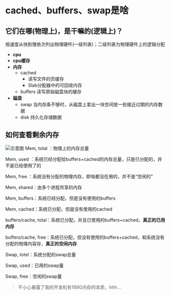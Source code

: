 # cached、buffers、swap是啥


## 它们在哪(物理上)，是干嘛的(逻辑上)？

按速度从快到慢依次列出物理硬件(一级列表)；二级列表为物理硬件上的逻辑分配

* **cpu**
* **cpu缓存**
* **内存**
  * cached
    * 读写文件的页缓存
    * Slab分配器中的可回收内存
  * buffers  读写原始磁盘块的缓存
* **磁盘**
  * swap 当内存条不够时，从磁盘上拿出一块空间放一些接近过期的内存数据
  * disk 持久化存储数据

## 如何查看剩余内存
![示意图](https://qiao1994.github.io/images/Linux/memory.png)
Mem, total ：物理上的内存总量

Mem, used ：系统已经分配给buffers+cached的内存总量，只是已分配的，并不是已经使用了的

Mem, free ：系统没有分配的物理内存，即啥都没在用的，并不是“空闲的”

Mem, shared：由多个进程共享的内存

Mem, buffers：系统已经分配，但是没有使用的buffers

Mem, cached：系统已分配，但是没有使用的cached

buffers/cache, total：系统已分配，并且已使用的buffers+cached，**真正的已用内存**

buffers/cache, free：系统已分配，但没有使用的buffers+cached，和系统没有分配的物理内容存，**真正的空闲内存**

Swap, totel：系统分配的swap总量

Swap, used：已用的swap量

Swap, free：空闲的swap量




>不小心暴露了我的开发机有188G内存的本质，hhh...

